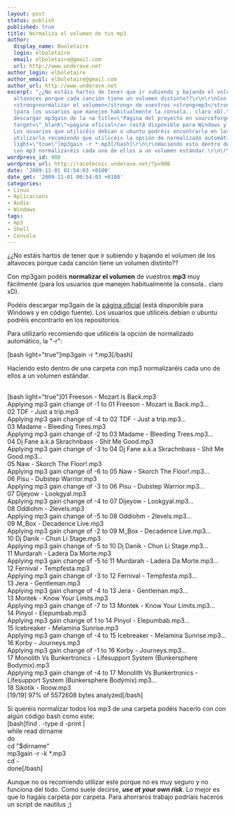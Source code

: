 ```yaml
---
layout: post
status: publish
published: true
title: Normaliza el volumen de tus mp3
author:
  display_name: Booletaire
  login: elboletaire
  email: elboletaire@gmail.com
  url: http://www.underave.net
author_login: elboletaire
author_email: elboletaire@gmail.com
author_url: http://www.underave.net
excerpt: "¿¿No estáis hartos de tener que ir subiendo y bajando el volumen de los
  altavoces porque cada canción tiene un volumen distinto??\r\n\r\nCon mp3gain podéis
  <strong>normalizar el volumen</strong> de vuestros <strong>mp3</strong> muy fácilmente
  (para los usuarios que manejen habitualmente la consola.. claro xD).\r\n\r\nPodéis
  descargar mp3gain de la <a title=\"Página del proyecto en sourceforge\" href=\"http://sourceforge.net/projects/mp3gain/\"
  target=\"_blank\">página oficial</a> (está disponible para Windows y en código fuente).
  Los usuarios que utilicéis debian o ubuntu podréis encontrarlo en los repositorios.\r\n\r\nPara
  utilizarlo recomiendo que utilicéis la opción de normalizado automático, la \"-r\":\r\n\r\n[bash
  light=\"true\"]mp3gain -r *.mp3[/bash]\r\n\r\nHaciendo esto dentro de una carpeta
  con mp3 normalizaréis cada uno de ellos a un volumen estándar.\r\n\r\n"
wordpress_id: 908
wordpress_url: http://racotecnic.underave.net/?p=908
date: '2009-11-01 01:54:03 +0100'
date_gmt: '2009-11-01 00:54:03 +0100'
categories:
- Linux
- Aplicacions
- Audio
- Windows
tags:
- mp3
- Shell
- Consola
---
```

<p>¿¿No estáis hartos de tener que ir subiendo y bajando el volumen de los altavoces porque cada canción tiene un volumen distinto??</p>
<p>Con mp3gain podéis <strong>normalizar el volumen</strong> de vuestros <strong>mp3</strong> muy fácilmente (para los usuarios que manejen habitualmente la consola.. claro xD).</p>
<p>Podéis descargar mp3gain de la <a title="Página del proyecto en sourceforge" href="http://sourceforge.net/projects/mp3gain/" target="_blank">página oficial</a> (está disponible para Windows y en código fuente). Los usuarios que utilicéis debian o ubuntu podréis encontrarlo en los repositorios.</p>
<p>Para utilizarlo recomiendo que utilicéis la opción de normalizado automático, la "-r":</p>
<p>[bash light="true"]mp3gain -r *.mp3[/bash]</p>
<p>Haciendo esto dentro de una carpeta con mp3 normalizaréis cada uno de ellos a un volumen estándar.</p>
<p><a id="more"></a><a id="more-908"></a><br />
[bash light="true"]01 Freeson - Mozart is Back.mp3<br />
Applying mp3 gain change of -1 to 01 Freeson - Mozart is Back.mp3...<br />
02 TDF - Just a trip.mp3<br />
Applying mp3 gain change of -4 to 02 TDF - Just a trip.mp3...<br />
03 Madame - Bleeding Trees.mp3<br />
Applying mp3 gain change of -2 to 03 Madame - Bleeding Trees.mp3...<br />
04 Dj Fane a.k.a Skrachnbass - Shit Me Good.mp3<br />
Applying mp3 gain change of -3 to 04 Dj Fane a.k.a Skrachnbass - Shit Me Good.mp3...<br />
05 Naw - Skorch The Floor!.mp3<br />
Applying mp3 gain change of -6 to 05 Naw - Skorch The Floor!.mp3...<br />
06 Pisu - Dubstep Warrior.mp3<br />
Applying mp3 gain change of -3 to 06 Pisu - Dubstep Warrior.mp3...<br />
07 Dijeyow - Lookgyal.mp3<br />
Applying mp3 gain change of -4 to 07 Dijeyow - Lookgyal.mp3...<br />
08 Oddiohm - 2levels.mp3<br />
Applying mp3 gain change of -5 to 08 Oddiohm - 2levels.mp3...<br />
09 M_Box - Decadence Live.mp3<br />
Applying mp3 gain change of -2 to 09 M_Box - Decadence Live.mp3...<br />
10 Dj Danik - Chun Li Stage.mp3<br />
Applying mp3 gain change of -5 to 10 Dj Danik - Chun Li Stage.mp3...<br />
11 Murdarah - Ladera Da Morte.mp3<br />
Applying mp3 gain change of -5 to 11 Murdarah - Ladera Da Morte.mp3...<br />
12 Fernival - Tempfesta.mp3<br />
Applying mp3 gain change of -3 to 12 Fernival - Tempfesta.mp3...<br />
13 Jera - Gentleman.mp3<br />
Applying mp3 gain change of -4 to 13 Jera - Gentleman.mp3...<br />
13 Montek - Know Your Limits.mp3<br />
Applying mp3 gain change of -7 to 13 Montek - Know Your Limits.mp3...<br />
14 Pinyol - Elepumbab.mp3<br />
Applying mp3 gain change of 1 to 14 Pinyol - Elepumbab.mp3...<br />
15 Icebreaker - Melamina Sunrise.mp3<br />
Applying mp3 gain change of -4 to 15 Icebreaker - Melamina Sunrise.mp3...<br />
16 Korby - Journeys.mp3<br />
Applying mp3 gain change of -1 to 16 Korby - Journeys.mp3...<br />
17 Monolith Vs Bunkertronics - Lifesupport System (Bunkersphere Bodymix).mp3<br />
Applying mp3 gain change of -4 to 17 Monolith Vs Bunkertronics - Lifesupport System (Bunkersphere Bodymix).mp3...<br />
18 Sikotik - Roow.mp3<br />
[19/19] 97% of 5572608 bytes analyzed[/bash]</p>
<p>Si queréis normalizar todos los mp3 de una carpeta podéis hacerlo con con algún código bash como este:<br />
[bash]find . -type d -print |<br />
while read dirname<br />
do<br />
  cd &quot;$dirname&quot;<br />
  mp3gain -r -k *.mp3<br />
  cd -<br />
done[/bash]</p>
<p>Aunque no os recomiendo utilizar este porque no es muy seguro y no funciona del todo. Como suele decirse, <b><em>use at your own risk</em></b>. Lo mejor es que lo hagáis carpeta por carpeta. Para ahorraros trabajo podríais haceros un script de nautilus ;)</p>

